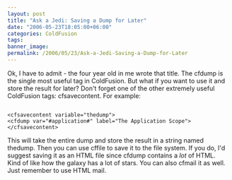 ```yaml
---
layout: post
title: "Ask a Jedi: Saving a Dump for Later"
date: "2006-05-23T18:05:00+06:00"
categories: ColdFusion 
tags: 
banner_image: 
permalink: /2006/05/23/Ask-a-Jedi-Saving-a-Dump-for-Later
---
```


Ok, I have to admit - the four year old in me wrote that title. The cfdump is the single most useful tag in ColdFusion. But what if you want to use it and store the result for later? Don't forget one of the other extremely useful ColdFusion tags: cfsavecontent. For example:

<code>
&lt;cfsavecontent variable="thedump"&gt;
&lt;cfdump var="#application#" label="The Application Scope"&gt;
&lt;/cfsavecontent&gt;
</code>

This will take the entire dump and store the result in a string named thedump. Then you can use cffile to save it to the file system. If you do, I'd suggest saving it as an HTML file since cfdump contains a <i>lot</i> of HTML. Kind of like how the galaxy has a lot of stars. You can also cfmail it as well. Just remember to use HTML mail.
